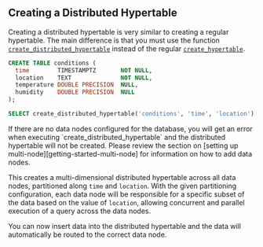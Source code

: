 ## Creating a Distributed Hypertable

Creating a distributed hypertable is very similar to creating a
regular hypertable. The main difference is that you must use the
function
[`create_distributed_hypertable`][create_distributed_hypertable]
instead of the regular [`create_hypertable`][create_hypertable].

```sql
CREATE TABLE conditions (
  time        TIMESTAMPTZ       NOT NULL,
  location    TEXT              NOT NULL,
  temperature DOUBLE PRECISION  NULL,
  humidity    DOUBLE PRECISION  NULL
);

SELECT create_distributed_hypertable('conditions', 'time', 'location');
```

<highlight type="warning">
If there are no data nodes configured for the database, you
will get an error when executing `create_distributed_hypertable` and
the distributed hypertable will not be created. Please review the
section on [setting up multi-node][getting-started-multi-node]
for information on how to add data nodes.
</highlight>

This creates a multi-dimensional distributed hypertable across all
data nodes, partitioned along `time` and `location`. With the given
partitioning configuration, each data node will be responsible for a
specific subset of the data based on the value of `location`, allowing
concurrent and parallel execution of a query across the data nodes.

You can now insert data into the distributed hypertable and the data
will automatically be routed to the correct data node.


[getting-started-multi-node]: /getting-started/setup-multi-node-basic
[create_distributed_hypertable]: /api#create_distributed_hypertable
[create_hypertable]: /api#create_hypertable
